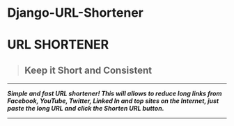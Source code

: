 # Django-URL-Shortener

# URL SHORTENER

>##  Keep it Short and Consistent 

***

***Simple and fast URL shortener! This will allows to reduce long links from Facebook, YouTube, Twitter, Linked In and top sites on the Internet, just paste the long URL and click the Shorten URL button.***

***

